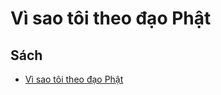 # Vì sao tôi theo đạo Phật

## Sách

- [Vì sao tôi theo đạo Phật](../sach/Vi_Sao_Toi_Theo_Dao_Phat-Thien_Minh_dich.pdf.pdf)
